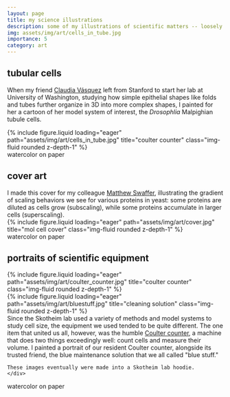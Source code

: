 ```yaml
---
layout: page
title: my science illustrations
description: some of my illustrations of scientific matters -- loosely defined.
img: assets/img/art/cells_in_tube.jpg
importance: 5
category: art
---
```


## tubular cells
When my friend <a href="https://sites.uw.edu/vasquezlab/">Claudia Vásquez</a> left from Stanford
to start her lab at University of Washington, studying how simple epithelial shapes like
folds and tubes further organize in 3D into more complex shapes, I painted for her a cartoon of her
model system of interest, the <i>Drosophlia</i> Malpighian tubule cells.
<div class="row">
    <div class="col" mt-3 mt-md-0>
    </div>
    <div class="col-6" mt-3 mt-md-0>
        {% include figure.liquid loading="eager" path="assets/img/art/cells_in_tube.jpg" title="coulter counter" class="img-fluid rounded z-depth-1" %}
    </div>
    <div class="col" mt-3 mt-md-0>
    </div>
</div>
<div class="caption"> watercolor on paper </div>

## cover art

<div class="row">
    <div class="col-sm mt-3 mt-md-0">
      I made this cover for my colleague <a href="https://swafferlab.co.uk/">Matthew Swaffer</a>, illustrating
      the gradient of scaling behaviors we see for various proteins in yeast: some proteins are diluted
      as cells grow (subscaling), while some proteins accumulate in larger cells (superscaling).
    </div>
    <div class="col-sm mt-3 mt-md-0">
        {% include figure.liquid loading="eager" path="assets/img/art/cover.jpg" title="mol cell cover" class="img-fluid rounded z-depth-1" %}
    </div>
</div>
<div class="caption"> watercolor on paper </div>


## portraits of scientific equipment

<div class="row">
    <div class="col-sm-4 mt-3 mt-md-0">
        {% include figure.liquid loading="eager" path="assets/img/art/coulter_counter.jpg" title="coulter counter" class="img-fluid rounded z-depth-1" %}
    </div>
    <div class="col-sm-3 mt-3 mt-md-0">
        {% include figure.liquid loading="eager" path="assets/img/art/bluestuff.jpg" title="cleaning solution" class="img-fluid rounded z-depth-1" %}
    </div>
    <div class="col mt-3 mt-md-0">
    Since the Skotheim lab used a variety of methods and model systems to study cell size,
    the equipment we used tended to be quite different. The one
    item that united us all, however, was the humble
    <a href="https://en.wikipedia.org/wiki/Coulter_counter">Coulter counter</a>, a machine
    that does two things exceedingly well: count cells and measure their volume. I painted
    a portrait of our resident Coulter counter, alongside its trusted friend, the blue
    maintenance solution that we all called "blue stuff."

    These images eventually were made into a Skotheim lab hoodie.
    </div>
</div>
<div class="caption"> watercolor on paper </div>
